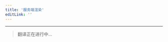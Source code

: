 ```yaml
---
title: '服务端渲染'
editLink: ''
---
```


<script setup>
import ArticleTitle from '../components/ArticleTitle.vue'
</script>

<article-title title="服务端渲染" sub="响应用户请求在服务端生成 HTML" />

---

> 翻译正在进行中...
